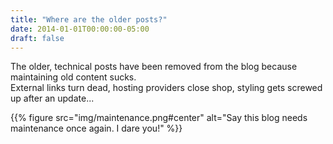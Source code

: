 ```yaml
---
title: "Where are the older posts?"
date: 2014-01-01T00:00:00-05:00
draft: false
---
```


 The older, technical posts have been removed from the blog because maintaining old content sucks. </br>
 External links turn dead, hosting providers close shop, styling gets screwed up after an update...

 {{% figure src="img/maintenance.png#center" alt="Say this blog needs maintenance once again. I dare you!" %}}